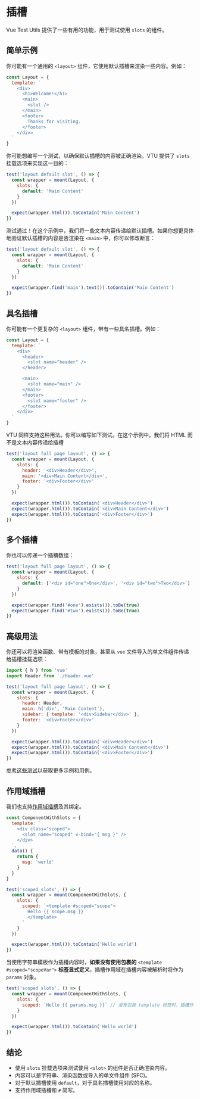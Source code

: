 # 插槽

Vue Test Utils 提供了一些有用的功能，用于测试使用 `slots` 的组件。

## 简单示例

你可能有一个通用的 `<layout>` 组件，它使用默认插槽来渲染一些内容。例如：

```js
const Layout = {
  template: `
    <div>
      <h1>Welcome!</h1>
      <main>
        <slot />
      </main>
      <footer>
        Thanks for visiting.
      </footer>
    </div>
  `
}
```

你可能想编写一个测试，以确保默认插槽的内容被正确渲染。VTU 提供了 `slots` 挂载选项来实现这一目的：

```js
test('layout default slot', () => {
  const wrapper = mount(Layout, {
    slots: {
      default: 'Main Content'
    }
  })

  expect(wrapper.html()).toContain('Main Content')
})
```

测试通过！在这个示例中，我们将一些文本内容传递给默认插槽。如果你想更具体地验证默认插槽的内容是否渲染在 `<main>` 中，你可以修改断言：

```js
test('layout default slot', () => {
  const wrapper = mount(Layout, {
    slots: {
      default: 'Main Content'
    }
  })

  expect(wrapper.find('main').text()).toContain('Main Content')
})
```

## 具名插槽

你可能有一个更复杂的 `<layout>` 组件，带有一些具名插槽。例如：

```js
const Layout = {
  template: `
    <div>
      <header>
        <slot name="header" />
      </header>

      <main>
        <slot name="main" />
      </main>
      <footer>
        <slot name="footer" />
      </footer>
    </div>
  `
}
```

VTU 同样支持这种用法。你可以编写如下测试。在这个示例中，我们将 HTML 而不是文本内容传递给插槽

```js
test('layout full page layout', () => {
  const wrapper = mount(Layout, {
    slots: {
      header: '<div>Header</div>',
      main: '<div>Main Content</div>',
      footer: '<div>Footer</div>'
    }
  })

  expect(wrapper.html()).toContain('<div>Header</div>')
  expect(wrapper.html()).toContain('<div>Main Content</div>')
  expect(wrapper.html()).toContain('<div>Footer</div>')
})
```

## 多个插槽

你也可以传递一个插槽数组：

```js
test('layout full page layout', () => {
  const wrapper = mount(Layout, {
    slots: {
      default: ['<div id="one">One</div>', '<div id="two">Two</div>']
    }
  })

  expect(wrapper.find('#one').exists()).toBe(true)
  expect(wrapper.find('#two').exists()).toBe(true)
})
```

## 高级用法

你还可以将渲染函数、带有模板的对象，甚至从 `vue` 文件导入的单文件组件传递给插槽挂载选项：

```js
import { h } from 'vue'
import Header from './Header.vue'

test('layout full page layout', () => {
  const wrapper = mount(Layout, {
    slots: {
      header: Header,
      main: h('div', 'Main Content'),
      sidebar: { template: '<div>Sidebar</div>' },
      footer: '<div>Footer</div>'
    }
  })

  expect(wrapper.html()).toContain('<div>Header</div>')
  expect(wrapper.html()).toContain('<div>Main Content</div>')
  expect(wrapper.html()).toContain('<div>Footer</div>')
})
```

[参考这些测试](https://github.com/vuejs/test-utils/blob/9d3c2a6526f3d8751d29b2f9112ad2a3332bbf52/tests/mountingOptions/slots.spec.ts#L124-L167)以获取更多示例和用例。

## 作用域插槽

我们也支持[作用域插槽](https://cn.vuejs.org/guide/components/slots.html#scoped-slots)及其绑定。

```js
const ComponentWithSlots = {
  template: `
    <div class="scoped">
      <slot name="scoped" v-bind="{ msg }" />
    </div>
  `,
  data() {
    return {
      msg: 'world'
    }
  }
}

test('scoped slots', () => {
  const wrapper = mount(ComponentWithSlots, {
    slots: {
      scoped: `<template #scoped="scope">
        Hello {{ scope.msg }}
        </template>
      `
    }
  })

  expect(wrapper.html()).toContain('Hello world')
})
```

当使用字符串模板作为插槽内容时，**如果没有使用包裹的** `<template #scoped="scopeVar">` **标签显式定义**，插槽作用域在插槽内容被解析时将作为 `params` 对象。

```js
test('scoped slots', () => {
  const wrapper = mount(ComponentWithSlots, {
    slots: {
      scoped: `Hello {{ params.msg }}` // 没有包装 template 标签时，插槽作用域暴露为“params”
    }
  })

  expect(wrapper.html()).toContain('Hello world')
})
```

## 结论

- 使用 `slots` 挂载选项来测试使用 `<slot>` 的组件是否正确渲染内容。
- 内容可以是字符串、渲染函数或导入的单文件组件 (SFC)。
- 对于默认插槽使用 `default`，对于具名插槽使用对应的名称。
- 支持作用域插槽和 `#` 简写。
